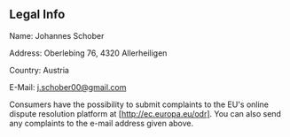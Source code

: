 ## Legal Info

Name: Johannes Schober  

Address: Oberlebing 76, 4320 Allerheiligen  

Country: Austria  

E-Mail: j.schober00@gmail.com  


Consumers have the possibility to submit complaints to the EU's online dispute resolution platform at [http://ec.europa.eu/odr].
You can also send any complaints to the e-mail address given above.